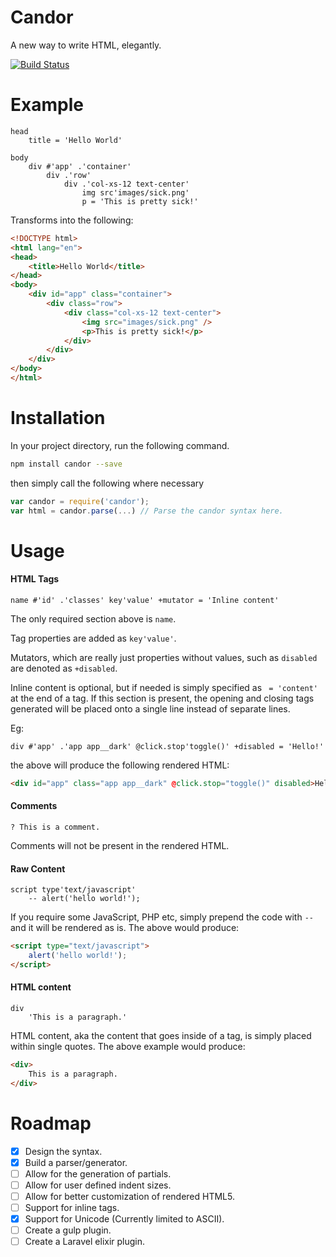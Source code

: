 # Candor
A new way to write HTML, elegantly.

[![Build Status](https://travis-ci.org/r3oath/candor.svg?branch=master)](https://travis-ci.org/r3oath/candor)

# Example
```
head
    title = 'Hello World'

body
    div #'app' .'container'
        div .'row'
            div .'col-xs-12 text-center'
                img src'images/sick.png'
                p = 'This is pretty sick!'
```

Transforms into the following:

```html
<!DOCTYPE html>
<html lang="en">
<head>
    <title>Hello World</title>
</head>
<body>
    <div id="app" class="container">
        <div class="row">
            <div class="col-xs-12 text-center">
                <img src="images/sick.png" />
                <p>This is pretty sick!</p>
            </div>
        </div>
    </div>
</body>
</html>
```

# Installation

In your project directory, run the following command.

```bash
npm install candor --save
```

then simply call the following where necessary 

```javascript
var candor = require('candor');
var html = candor.parse(...) // Parse the candor syntax here.
```

# Usage

#### HTML Tags
```
name #'id' .'classes' key'value' +mutator = 'Inline content'
```

The only required section above is `name`. 

Tag properties are added as `key'value'`. 

Mutators, which are really just properties without values, such as `disabled` are denoted as `+disabled`. 

Inline content is optional, but if needed is simply specified as ` = 'content'` at the end of a tag. If this section is present, the opening and closing tags generated will be placed onto a single line instead of separate lines. 

Eg:

```
div #'app' .'app app__dark' @click.stop'toggle()' +disabled = 'Hello!'
```

the above will produce the following rendered HTML:

```html
<div id="app" class="app app__dark" @click.stop="toggle()" disabled>Hello!</div>
```

#### Comments
```
? This is a comment.
```

Comments will not be present in the rendered HTML.

#### Raw Content
```
script type'text/javascript'
    -- alert('hello world!');
```

If you require some JavaScript, PHP etc, simply prepend the code with `--` and it will be rendered as is. The above would produce:

```html
<script type="text/javascript">
    alert('hello world!');
</script>
```

#### HTML content
```
div
    'This is a paragraph.'
```

HTML content, aka the content that goes inside of a tag, is simply placed within single quotes. The above example would produce:

```html
<div>
    This is a paragraph.
</div>
```

# Roadmap
- [x] Design the syntax.
- [x] Build a parser/generator.
- [ ] Allow for the generation of partials.
- [ ] Allow for user defined indent sizes.
- [ ] Allow for better customization of rendered HTML5.
- [ ] Support for inline tags.
- [x] Support for Unicode (Currently limited to ASCII).
- [ ] Create a gulp plugin.
- [ ] Create a Laravel elixir plugin.